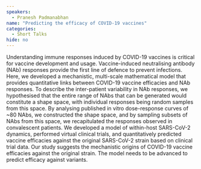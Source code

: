 ```yaml
---
speakers:
  - Pranesh Padmanabhan
name: "Predicting the efficacy of COVID-19 vaccines"
categories:
  - Short Talks
hide: no
---
```

Understanding immune responses induced by COVID-19 vaccines is critical for vaccine development and usage. Vaccine-induced neutralising antibody (NAb) responses provide the first line of defence to prevent infections. Here, we developed a mechanistic, multi-scale mathematical model that provides quantitative links between COVID-19 vaccine efficacies and NAb responses. To describe the inter-patient variability in NAb responses, we hypothesised that the entire range of NAbs that can be generated would constitute a shape space, with individual responses being random samples from this space. By analysing published in vitro dose-response curves of ~80 NAbs, we constructed the shape space, and by sampling subsets of NAbs from this space, we recapitulated the responses observed in convalescent patients. We developed a model of within-host SARS-CoV-2 dynamics, performed virtual clinical trials, and quantitatively predicted vaccine efficacies against the original SARS-CoV-2 strain based on clinical trial data. Our study suggests the mechanistic origins of COVID-19 vaccine efficacies against the original strain. The model needs to be advanced to predict efficacy against variants.
